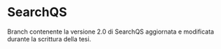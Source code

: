 # SearchQS
Branch contenente la versione 2.0 di SearchQS aggiornata e modificata durante la scrittura della tesi.
